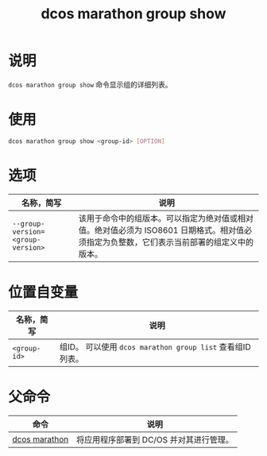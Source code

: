 ﻿---
layout: layout.pug
navigationTitle: dcos marathon group show
title: dcos marathon group show
menuWeight: 21
excerpt: 显示组列表

enterprise: false
---


# 说明
`dcos marathon group show` 命令显示组的详细列表。

# 使用

```bash
dcos marathon group show <group-id> [OPTION]
```

# 选项

| 名称，简写 | 说明 |
|---------|-------------|
| `--group-version=<group-version>` | 该用于命令中的组版本。可以指定为绝对值或相对值。绝对值必须为 ISO8601 日期格式。相对值必须指定为负整数，它们表示当前部署的组定义中的版本。|

# 位置自变量

| 名称，简写 | 说明 |
|---------|-------------|
| `<group-id>`   |  组ID。 可以使用 `dcos marathon group list` 查看组ID列表。|

# 父命令

| 命令 | 说明 |
|---------|-------------|
| [dcos marathon](/cn/1.11/cli/command-reference/dcos-marathon/) | 将应用程序部署到 DC/OS 并对其进行管理。|

